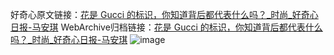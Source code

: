 好奇心原文链接：[花是 Gucci 的标识，你知道背后都代表什么吗？_时尚_好奇心日报-马安琪](https://www.qdaily.com/articles/7462.html)
WebArchive归档链接：[花是 Gucci 的标识，你知道背后都代表什么吗？_时尚_好奇心日报-马安琪](http://web.archive.org/web/20190623172348/https://www.qdaily.com/articles/7462.html)
![image](http://ww3.sinaimg.cn/large/007d5XDply1g3x0kwec71j30u05d2qlu)